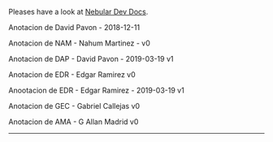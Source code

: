 Pleases have a look at [Nebular Dev Docs](https://github.com/akveo/nebular/blob/master/DEV_DOCS.md).

Anotacion de David Pavon - 2018-12-11

Anotacion de NAM -  Nahum Martinez -  v0

Anotacion de DAP - David Pavon - 2019-03-19 v1

Anotacion de EDR - Edgar Ramirez v0

Anootacion de EDR - Edgar Ramirez - 2019-03-19 v1

Anotacion de  GEC - Gabriel Callejas v0

Anotacion de AMA - G Allan Madrid v0
*******************************************************
